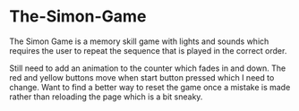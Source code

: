 # The-Simon-Game

The Simon Game is a memory skill game with lights and sounds which requires the user to repeat the sequence that is played in the
correct order.

Still need to add an animation to the counter which fades in and down. 
The red and yellow buttons move when start button pressed which I need to change.
Want to find a better way to reset the game once a mistake is made rather than reloading the page which is a bit sneaky.
